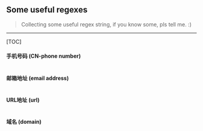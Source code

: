 ## Some useful regexes

> Collecting some useful regex string, if you know some, pls tell me. :)

---

[TOC]

#### 手机号码 (CN-phone number)
```text

```

#### 邮箱地址 (email address)
```text

```


#### URL地址 (url)
```text

```

#### 域名 (domain)
```text

```
